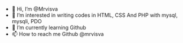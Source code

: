 - 👋 Hi, I’m @Mrvisva
- 👀 I’m interested in writing codes in HTML, CSS And PHP with mysql, mysqli, PDO
- 🌱 I’m currently learning Github
- 📫 How to reach me Github @mrvisva

<!---
Mrvisva/Mrvisva is a ✨ special ✨ repository because its `README.md` (this file) appears on your GitHub profile.
You can click the Preview link to take a look at your changes.
--->

